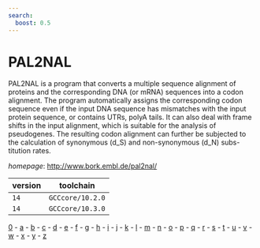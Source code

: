 ```yaml
---
search:
  boost: 0.5
---
```

# PAL2NAL

PAL2NAL is a program that converts a multiple sequence alignment of proteins and  the corresponding DNA (or mRNA) sequences into a codon alignment. The program automatically  assigns the corresponding codon sequence even if the input DNA sequence has mismatches with the  input protein sequence, or contains UTRs, polyA tails. It can also deal with frame shifts in the  input alignment, which is suitable for the analysis of pseudogenes. The resulting codon alignment  can further be subjected to the calculation of synonymous (d_S) and non-synonymous (d_N) subs-  titution rates.

*homepage*: <http://www.bork.embl.de/pal2nal/>

version | toolchain
--------|----------
``14`` | ``GCCcore/10.2.0``
``14`` | ``GCCcore/10.3.0``

[0](../0/index.md) - [a](../a/index.md) - [b](../b/index.md) - [c](../c/index.md) - [d](../d/index.md) - [e](../e/index.md) - [f](../f/index.md) - [g](../g/index.md) - [h](../h/index.md) - [i](../i/index.md) - [j](../j/index.md) - [k](../k/index.md) - [l](../l/index.md) - [m](../m/index.md) - [n](../n/index.md) - [o](../o/index.md) - [p](../p/index.md) - [q](../q/index.md) - [r](../r/index.md) - [s](../s/index.md) - [t](../t/index.md) - [u](../u/index.md) - [v](../v/index.md) - [w](../w/index.md) - [x](../x/index.md) - [y](../y/index.md) - [z](../z/index.md)

